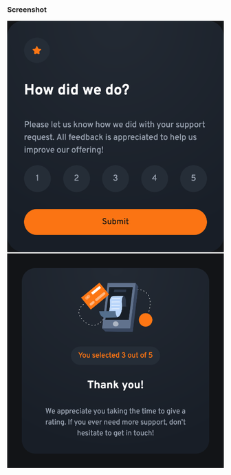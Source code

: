 ### Screenshot

![](./images/Screenshot%202025-01-02%20at%2014-39-27%20Frontend%20Mentor%20Interactive%20rating%20component.png)
![](./images/Screenshot%202025-01-02%20at%2014-40-36%20Frontend%20Mentor%20Interactive%20rating%20component.png)
